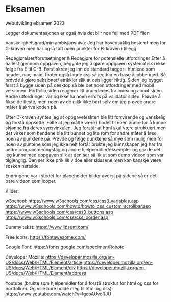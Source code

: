 # Eksamen
webutvikling eksamen 2023

Legger dokumentasjonen er også hvis det blir noe feil med PDF filen

Vanskelighetsgrad/min ambisjonsnivå:
Jeg har hovedsaklig bestemt meg for C-kraven men har også tatt noen punkter for B-kraven i tillegg. 

Redegjørelser/forutsetninger &  Redegjøre for potensielle utfordringer
Etter å ha lest gjennom oppgaven, begynte jeg å gjøre oppgaven systematisk rekke følge fra E til C-B. Først skrev jeg inn de standard tagger i htmlene som header, nav, main, footer også lagde css så jeg har en base å jobbe med. Så prøvde å gjøre seksjoner/ atrikkler slik at den ligger riktig. Siden jeg bygget først å bygge siden på desktop så ble det noen utfordringer med mobil versionen. Portfolio siden reagerer litt anderledes fra index og about siden. 
Andre utfordringer var og ikke ha noen errors på validator siden. Prøvde å fikse de fleste, men noen av de gikk ikke bort selv om jeg prøvde andre måter å skrive koden på.

Etter D-kraven syntes jeg at oppgaveteskten ble litt forrvirende og vanskelig og forstå oppsette. Følte at jeg måtte være i hodet til noen andre for å kunne skjønne fra deres synsvinkelen. Jeg forstår at html skal være struktuert men det virker som hendene ble litt bunnet og lite rom for andre måter å løse noen av punktene på. Prøvde og følge punktene så mye som mulig men for noen av puntene som jeg ikke helt fortår brukte jeg kunnskapen jeg har fra andre programmeringsfag og andre hjelpemidler/eksempler og gjorde det jeg kunne med oppgaven slik at den ser så lik ut som demo videon som var tilgjenglig. Den ser ikke prik lik vidoe eller skissene men kan kanskje være søsken nettside. 

Endringene var i stedet for placeholder bilder øverst på sidene så er det bare videon som looper.

Kilder:

w3school:
https://www.w3schools.com/css/css3_variables.asp 
https://www.w3schools.com/howto/howto_css_custom_scrollbar.asp 
https://www.w3schools.com/css/css3_buttons.asp 
https://www.w3schools.com/css/css_border.asp 

Dummy tekst:
https://www.lipsum.com/ 

Free Icons:
https://fontawesome.com/ 

Google Font:
https://fonts.google.com/specimen/Roboto 

Developer Mozilla:
https://developer.mozilla.org/en-US/docs/Web/HTML/Element/article 
https://developer.mozilla.org/en-US/docs/Web/HTML/Element/div 
https://developer.mozilla.org/en-US/docs/Web/HTML/Element/address 

Youtube (brukte som hjelpemidler for å forstå struktur for html og css for portfolioer. Og ville bare holde meg til html og css):
https://www.youtube.com/watch?v=lgeoAUvoRJU 
